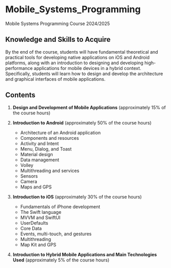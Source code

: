 # Mobile_Systems_Programming
Mobile Systems Programming Course 2024/2025

## Knowledge and Skills to Acquire
By the end of the course, students will have fundamental theoretical and practical tools for developing native applications on iOS and Android platforms, along with an introduction to designing and developing high-performance applications for mobile devices in a hybrid context. Specifically, students will learn how to design and develop the architecture and graphical interfaces of mobile applications.

## Contents
1. **Design and Development of Mobile Applications** (approximately 15% of the course hours)

2. **Introduction to Android** (approximately 50% of the course hours)
   - Architecture of an Android application
   - Components and resources
   - Activity and Intent
   - Menu, Dialog, and Toast
   - Material design
   - Data management
   - Volley
   - Multithreading and services
   - Sensors
   - Camera
   - Maps and GPS

3. **Introduction to iOS** (approximately 30% of the course hours)
   - Fundamentals of iPhone development
   - The Swift language
   - MVVM and SwiftUI
   - UserDefaults
   - Core Data
   - Events, multi-touch, and gestures
   - Multithreading
   - Map Kit and GPS

4. **Introduction to Hybrid Mobile Applications and Main Technologies Used** (approximately 5% of the course hours)
